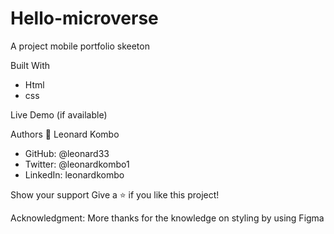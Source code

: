 # Hello-microverse

A project mobile portfolio skeeton

Built With
* Html
* css


Live Demo (if available)


Authors
👤 Leonard Kombo
* GitHub: @leonard33
* Twitter: @leonardkombo1
* LinkedIn: leonardkombo



Show your support
Give a ⭐️ if you like this project!

Acknowledgment:
More thanks for the knowledge on styling by using Figma

